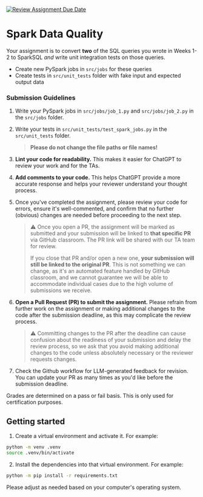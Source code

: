 [![Review Assignment Due Date](https://classroom.github.com/assets/deadline-readme-button-24ddc0f5d75046c5622901739e7c5dd533143b0c8e959d652212380cedb1ea36.svg)](https://classroom.github.com/a/l3elQelD)
# Spark Data Quality

Your assignment is to convert **two** of the SQL queries you wrote in Weeks 1-2 to SparkSQL *and* write unit integration tests on those queries.
- Create new PySpark jobs in `src/jobs` for these queries
- Create tests in `src/unit_tests` folder with fake input and expected output data

### Submission Guidelines

1. Write your PySpark jobs in `src/jobs/job_1.py` and `src/jobs/job_2.py` in the `src/jobs` folder. 

2. Write your tests in `src/unit_tests/test_spark_jobs.py` in the `src/unit_tests` folder. 

    >
    > **Please do not change the file paths or file names!**
    >

2. **Lint your code for readability.** This makes it easier for ChatGPT to review your work and for the TAs.

3. **Add comments to your code.** This helps ChatGPT provide a more accurate response and helps your reviewer understand your thought process.

4. Once you've completed the assignment, please review your code for errors, ensure it's well-commented, and confirm that no further (obvious) changes are needed before proceeding to the next step.

    > :warning: Once you open a PR, the assignment will be marked as submitted and your submission will be linked to **that specific PR** via GitHub classroom. The PR link will be shared with our TA team for review. 
    >
    > If you close that PR and/or open a new one, **your submission will still be linked to the original PR**. This is not something we can change, as it's an automated feature handled by GitHub classroom, and we cannot guarantee we will be able to accommodate individual cases due to the high volume of submissions we receive.
    > 

5. **Open a Pull Request (PR) to submit the assignment.** Please refrain from further work on the assignment or making additional changes to the code after the submission deadline, as this may complicate the review process.

    > :warning: Committing changes to the PR after the deadline can cause confusion about the readiness of your submission and delay the review process, so we ask that you avoid making additional changes to the code unless absolutely necessary or the reviewer requests changes.
    > 

6. Check the Github workflow for LLM-generated feedback for revision. You can update your PR as many times as you'd like before the submission deadline.

Grades are determined on a pass or fail basis. This is only used for certification purposes.

## Getting started

1. Create a virtual environment and activate it. For example:

```bash
python -m venv .venv
source .venv/bin/activate
```

2. Install the dependencies into that virtual environment. For example:

```bash
python -m pip install -r requirements.txt
```

Please adjust as needed based on your computer's operating system.
